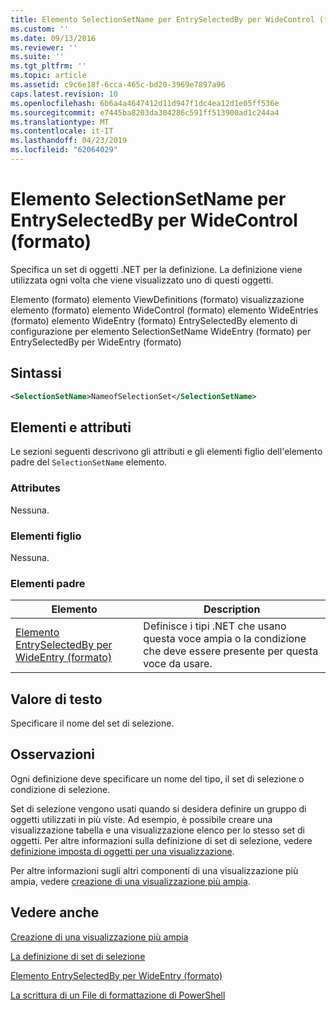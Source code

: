 ```yaml
---
title: Elemento SelectionSetName per EntrySelectedBy per WideControl (formato) | Microsoft Docs
ms.custom: ''
ms.date: 09/13/2016
ms.reviewer: ''
ms.suite: ''
ms.tgt_pltfrm: ''
ms.topic: article
ms.assetid: c9c6e18f-6cca-465c-bd20-3969e7897a96
caps.latest.revision: 10
ms.openlocfilehash: 6b6a4a4647412d11d947f1dc4ea12d1e05ff536e
ms.sourcegitcommit: e7445ba8203da304286c591ff513900ad1c244a4
ms.translationtype: MT
ms.contentlocale: it-IT
ms.lasthandoff: 04/23/2019
ms.locfileid: "62064029"
---
```

# <a name="selectionsetname-element-for-entryselectedby-for-widecontrol-format"></a>Elemento SelectionSetName per EntrySelectedBy per WideControl (formato)

Specifica un set di oggetti .NET per la definizione. La definizione viene utilizzata ogni volta che viene visualizzato uno di questi oggetti.

Elemento (formato) elemento ViewDefinitions (formato) visualizzazione elemento (formato) elemento WideControl (formato) elemento WideEntries (formato) elemento WideEntry (formato) EntrySelectedBy elemento di configurazione per elemento SelectionSetName WideEntry (formato) per EntrySelectedBy per WideEntry (formato)

## <a name="syntax"></a>Sintassi

```xml
<SelectionSetName>NameofSelectionSet</SelectionSetName>

```

## <a name="attributes-and-elements"></a>Elementi e attributi

Le sezioni seguenti descrivono gli attributi e gli elementi figlio dell'elemento padre del `SelectionSetName` elemento.

### <a name="attributes"></a>Attributes

Nessuna.

### <a name="child-elements"></a>Elementi figlio

Nessuna.

### <a name="parent-elements"></a>Elementi padre

|Elemento|Description|
|-------------|-----------------|
|[Elemento EntrySelectedBy per WideEntry (formato)](./entryselectedby-element-for-wideentry-format.md)|Definisce i tipi .NET che usano questa voce ampia o la condizione che deve essere presente per questa voce da usare.|

## <a name="text-value"></a>Valore di testo

Specificare il nome del set di selezione.

## <a name="remarks"></a>Osservazioni

Ogni definizione deve specificare un nome del tipo, il set di selezione o condizione di selezione.

Set di selezione vengono usati quando si desidera definire un gruppo di oggetti utilizzati in più viste. Ad esempio, è possibile creare una visualizzazione tabella e una visualizzazione elenco per lo stesso set di oggetti. Per altre informazioni sulla definizione di set di selezione, vedere [definizione imposta di oggetti per una visualizzazione](./defining-selection-sets.md).

Per altre informazioni sugli altri componenti di una visualizzazione più ampia, vedere [creazione di una visualizzazione più ampia](./creating-a-wide-view.md).

## <a name="see-also"></a>Vedere anche

[Creazione di una visualizzazione più ampia](./creating-a-wide-view.md)

[La definizione di set di selezione](./defining-selection-sets.md)

[Elemento EntrySelectedBy per WideEntry (formato)](./entryselectedby-element-for-wideentry-format.md)

[La scrittura di un File di formattazione di PowerShell](./writing-a-powershell-formatting-file.md)

